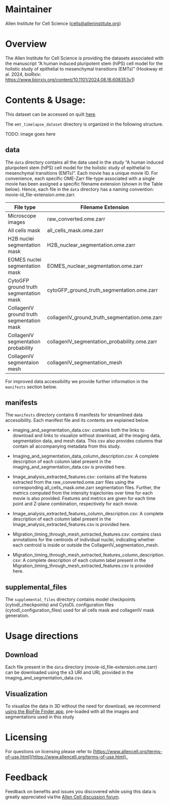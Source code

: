 # Maintainer

Allen Institute for Cell Science ([cells@alleninstitute.org](mailto:cells@alleninstitute.org)) 

# Overview

The Allen Institute for Cell Science is providing the datasets associated with the manuscript “A human induced pluripotent stem (hiPS) cell model for the holistic study of epithelial to mesenchymal transitions (EMTs)” (Hookway et al. 2024, bioRxiv: https://www.biorxiv.org/content/10.1101/2024.08.16.608353v1) 

# Contents & Usage: 

This dataset can be accessed on quilt [here](https://open.quiltdata.com/b/allencell/tree/aics/emt_timelapse_dataset/).

The `emt_timelapse_dataset` directory is organized in the following structure.

TODO: image goes here

## data

The `data` directory contains all the data used in the study “A human induced pluripotent stem (hiPS) cell model for the holistic study of epithelial to mesenchymal transitions (EMTs)”. Each movie has a unique movie ID. For convenience, each specific OME-Zarr file-type associated with a single movie has been assigned a specific filename extension (shown in the Table below). Hence, each file in the `data` directory has a naming convention: movie-id_file-extension.ome.zarr.

File type | Filename Extension 
----------|-----------------
Microscope images | raw_converted.ome.zarr 
All cells mask | all_cells_mask.ome.zarr 
H2B nuclei segmentation mask | H2B_nuclear_segmentation.ome.zarr 
EOMES nuclei segmentation mask | EOMES_nuclear_segmentation.ome.zarr 
CytoGFP ground truth segmentation mask | cytoGFP_ground_truth_segmentation.ome.zarr 
CollagenIV ground truth segmentation mask | collagenIV_ground_truth_segmentation.ome.zarr 
CollagenIV segmentation probability | collagenIV_segmentation_probability.ome.zarr 
CollagenIV segmentaion mesh | collagenIV_segmentation_mesh 

For improved data accessibility we provide further information in the `manifests` section below.

## manifests

The `manifests` directory contains 6 manifests for streamlined data accessibility. Each manifest file and its contents are explained below. 

* imaging_and_segmentation_data.csv: contains both the links to download and links to visualize without download, all the imaging data, segmentation data, and mesh data. This csv also provides columns that contain all accompanying metadata from this study.  

* Imaging_and_segmentation_data_column_description.csv: A complete description of each column label present in the imaging_and_segmentation_data.csv is provided here. 

* Image_analysis_extracted_features.csv: contains all the features extracted from the raw_converted.ome.zarr files using the corresponding all_cells_mask.ome.zarr segmentation files. Further, the metrics computed from the intensity trajectories over time for each movie is also provided. Features and metrics are given for each time point and Z-plane combination, respectively for each movie. 

* Image_analysis_extracted_features_column_description.csv: A complete description of each column label present in the Image_analysis_extracted_features.csv is provided here. 

* Migration_timing_through_mesh_extracted_features.csv: contains class annotations for the centroids of individual nuclei, indicating whether each centroid is inside or outside the CollagenIV_segmentation_mesh. 

* Migration_timing_through_mesh_extracted_features_column_description.csv: A complete description of each column label present in the Migration_timing_through_mesh_extracted_features.csv is provided here. 
 

## supplemental_files

The `supplemental_files` directory contains model checkpoints (cytodl_checkpoints) and CytoDL configuration files (cytodl_configuration_files) used for all cells mask and collagenIV mask generation. 

# Usage directions

## Download
Each file present in the `data` directory (movie-id_file-extension.ome.zarr) can be downloaded using the s3 URI and URL provided in the imaging_and_segmentation_data.csv. 

## Visualization
To visualize the data in 3D without the need for download, we recommend [using the BioFile Finder app](https://biofile-finder.allencell.org/app?group=Experimental+Condition&group=Gene&source=%7B%22name%22%3A%22imaging_and_segmentation_data.csv+%288%2F15%2F2024+4%3A26%3A03+PM%29%22%2C%22type%22%3A%22csv%22%2C%22uri%22%3A%22https%3A%2F%2Fallencell.s3.amazonaws.com%2Faics%2Femt_timelapse_dataset%2Fmanifests%2Fimaging_and_segmentation_data.csv%3FversionId%3DWmTjARBNL4rNJhV4N7YFYr2dKHWlCHwc%22%7D&sourceMetadata=%7B%22name%22%3A%22Imaging_and_segmentation_data_column_description.csv+%288%2F15%2F2024+4%3A26%3A02+PM%29%22%2C%22type%22%3A%22csv%22%2C%22uri%22%3A%22https%3A%2F%2Fallencell.s3.amazonaws.com%2Faics%2Femt_timelapse_dataset%2Fmanifests%2FImaging_and_segmentation_data_column_description.csv%3FversionId%3D.bmbr.UUT06F9nupeuwxVBYuTMyKyYu6%22%7D), pre-loaded with all the images and segmentations used in this study

# Licensing
For questions on licensing please refer to [https://www.allencell.org/terms-of-use.html](https://www.allencell.org/terms-of-use.html).  

# Feedback
Feedback on benefits and issues you discovered while using this data is greatly appreciated via the [Allen Cell discussion forum](https://forum.allencell.org/).